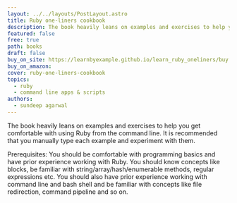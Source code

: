 ```yaml
---
layout: ../../layouts/PostLayout.astro
title: Ruby one-liners cookbook
description: The book heavily leans on examples and exercises to help you get comfortable with using Ruby from the command line.
featured: false
free: true
path: books
draft: false
buy_on_site: https://learnbyexample.github.io/learn_ruby_oneliners/buy.html
buy_on_amazon:
cover: ruby-one-liners-cookbook
topics:
  - ruby
  - command line apps & scripts
authors:
  - sundeep agarwal
---
```


The book heavily leans on examples and exercises to help you get comfortable with using Ruby from the command line. It is recommended that you manually type each example and experiment with them.

Prerequisites: You should be comfortable with programming basics and have prior experience working with Ruby. You should know concepts like blocks, be familiar with string/array/hash/enumerable methods, regular expressions etc. You should also have prior experience working with command line and bash shell and be familiar with concepts like file redirection, command pipeline and so on.